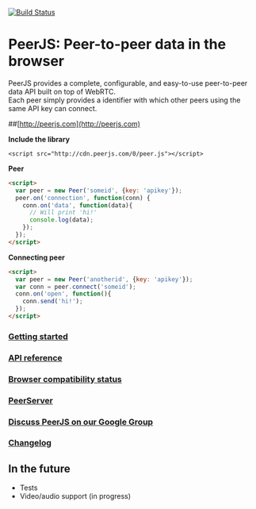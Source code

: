 [![Build Status](https://travis-ci.org/peers/peerjs.png)](https://travis-ci.org/peers/peerjs)

# PeerJS: Peer-to-peer data in the browser #

PeerJS provides a complete, configurable, and easy-to-use peer-to-peer data API built on top of WebRTC.   
Each peer simply provides a identifier with which other peers using the same API key can connect.

##[http://peerjs.com](http://peerjs.com)


**Include the library**

    <script src="http://cdn.peerjs.com/0/peer.js"></script>

**Peer**

```html
<script>
  var peer = new Peer('someid', {key: 'apikey'});
  peer.on('connection', function(conn) {
    conn.on('data', function(data){
      // Will print 'hi!'
      console.log(data);
    });
  });
</script>
```

**Connecting peer**

```html
<script>
  var peer = new Peer('anotherid', {key: 'apikey'});
  var conn = peer.connect('someid');
  conn.on('open', function(){
    conn.send('hi!');
  }); 
</script>
```

### [Getting started](http://peerjs.com/start)

### [API reference](https://github.com/peers/peerjs/blob/master/docs/api.md)

### [Browser compatibility status](http://peerjs.com/status)

### [PeerServer](https://github.com/peers/peerjs-server)

### [Discuss PeerJS on our Google Group](https://groups.google.com/forum/?fromgroups#!forum/peerjs)

### [Changelog](https://github.com/peers/peerjs/blob/master/changelog.md)


## In the future

* Tests
* Video/audio support (in progress)


